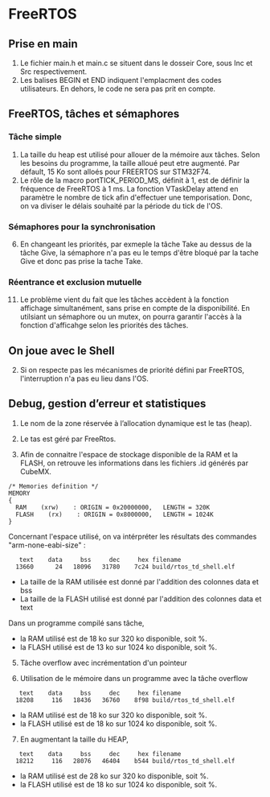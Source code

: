 # FreeRTOS

## Prise en main

1. Le fichier main.h et main.c se situent dans le dosseir Core, sous Inc et Src respectivement.
2. Les balises BEGIN et END indiquent l'emplacment des codes utilisateurs. En dehors, le code ne sera pas prit en compte.

## FreeRTOS, tâches et sémaphores

### Tâche simple

1. La taille du heap est utilisé pour allouer de la mémoire aux tâches. Selon les besoins du programme, la taille alloué peut etre augmenté. Par défault, 15 Ko sont alloés pour FREERTOS sur STM32F74.
2. Le rôle de la macro portTICK_PERIOD_MS, définit à 1, est de définir la fréquence de FreeRTOS à 1 ms.
   La fonction VTaskDelay attend en paramètre le nombre de tick afin d'effectuer une temporisation.
   Donc, on va diviser le délais souhaité par la période du tick de l'OS.

### Sémaphores pour la synchronisation

6. En changeant les priorités, par exmeple la tâche Take au dessus de la tâche Give, la sémaphore n'a pas eu le temps d'être bloqué par la tache Give et donc pas prise la tache Take.

### Réentrance et exclusion mutuelle

11. Le problème vient du fait que les tâches accèdent à la fonction affichage simultanément, sans prise en compte de la disponibilité. En utilsiant un sémaphore ou un mutex, on pourra garantir l'accès à la fonction d'afficahge selon les priorités des tâches.

## On joue avec le Shell

2. Si on respecte pas les mécanismes de priorité défini par FreeRTOS, l'interruption n'a pas eu lieu dans l'OS.

## Debug, gestion d’erreur et statistiques

1. Le nom de la zone réservée à l’allocation dynamique est le tas (heap).

2. Le tas est géré par FreeRtos.

4. Afin de connaitre l'espace de stockage disponible de la RAM et la FLASH, on retrouve les informations dans les fichiers .id générés par CubeMX.

~~~
/* Memories definition */
MEMORY
{
  RAM    (xrw)    : ORIGIN = 0x20000000,   LENGTH = 320K
  FLASH    (rx)    : ORIGIN = 0x8000000,   LENGTH = 1024K
}
~~~

Concernant l'espace utilisé, on va intérpréter les résultats des commandes "arm-none-eabi-size" : 
~~~
   text    data     bss     dec     hex filename
  13660      24   18096   31780    7c24 build/rtos_td_shell.elf
~~~
- La taille de la RAM utilisée est donné par l'addition des colonnes data et bss
- La taille de la FLASH utilisé est donné par l'addition des colonnes data et text

Dans un programme compilé sans tâche, 
- la RAM utilisé est de 18 ko sur 320 ko disponible, soit  %.
- la FLASH utilisé est de 13 ko sur 1024 ko disponible, soit  %.


5. Tâche overflow avec incrémentation d'un pointeur

6. Utilisation de le mémoire dans un programme avec la tâche overflow
~~~
   text    data     bss     dec     hex filename
  18208     116   18436   36760    8f98 build/rtos_td_shell.elf
~~~
- la RAM utilisé est de 18 ko sur 320 ko disponible, soit  %.
- la FLASH utilisé est de 18 ko sur 1024 ko disponible, soit %.

7. En augmentant la taille du HEAP,
~~~
   text    data     bss     dec     hex filename
  18212     116   28076   46404    b544 build/rtos_td_shell.elf
~~~

  - la RAM utilisé est de 28 ko sur 320 ko disponible, soit  %.
- la FLASH utilisé est de 18 ko sur 1024 ko disponible, soit  %.



